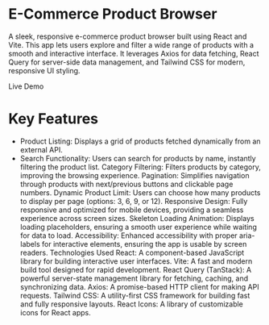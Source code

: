 

# E-Commerce Product Browser
A sleek, responsive e-commerce product browser built using React and Vite. This app lets users explore and filter a wide range of products with a smooth and interactive interface. It leverages Axios for data fetching, React Query for server-side data management, and Tailwind CSS for modern, responsive UI styling.

Live Demo
# Key Features
* Product Listing: Displays a grid of products fetched dynamically from an external API.
* Search Functionality: Users can search for products by name, instantly filtering the product list.
Category Filtering: Filters products by category, improving the browsing experience.
Pagination: Simplifies navigation through products with next/previous buttons and clickable page numbers.
Dynamic Product Limit: Users can choose how many products to display per page (options: 3, 6, 9, or 12).
Responsive Design: Fully responsive and optimized for mobile devices, providing a seamless experience across screen sizes.
Skeleton Loading Animation: Displays loading placeholders, ensuring a smooth user experience while waiting for data to load.
Accessibility: Enhanced accessibility with proper aria-labels for interactive elements, ensuring the app is usable by screen readers.
Technologies Used
React: A component-based JavaScript library for building interactive user interfaces.
Vite: A fast and modern build tool designed for rapid development.
React Query (TanStack): A powerful server-state management library for fetching, caching, and synchronizing data.
Axios: A promise-based HTTP client for making API requests.
Tailwind CSS: A utility-first CSS framework for building fast and fully responsive layouts.
React Icons: A library of customizable icons for React apps.
